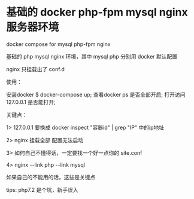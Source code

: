 # 基础的 docker php-fpm mysql nginx 服务器环境
docker compose for mysql php-fpm nginx

基础的 php mysql nginx 环境，其中
mysql php 分别用 docker 默认配置

nginx 只挂载出了 conf.d

使用：

安装docker
$ docker-compose up;
查看docker ps 是否全部开启;
打开访问 127.0.0.1 是否能打开;

关键点：

1> 127.0.0.1 要换成 docker inspect "容器id" | grep "IP" 中的ip地址

2> nginx 挂载全部 配置无法启动

3> 如何自己不懂得话，一定要找一个好一点你的 site.conf

4> nginx --link php --link mysql

如果自己的不能用的话，这些是关键点

tips: php7.2 是个坑，新手误入
